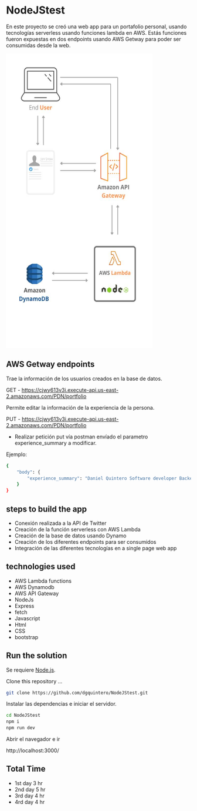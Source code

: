 # NodeJStest

En este proyecto se creó una web app para un portafolio personal, usando tecnologías serverless usando funciones lambda en AWS. Estás funciones fueron expuestas en dos endpoints usando AWS Getway para poder ser consumidas desde la web.

  <a>
    <img src="img/Arq.jpeg" alt="Logo" width="400" height="800">
  </a>

## AWS Getway endpoints

Trae la información de los usuarios creados en la base de datos.

GET - https://cjwy613v3i.execute-api.us-east-2.amazonaws.com/PDN/portfolio

Permite editar la información de la experiencia de la persona.

PUT - https://cjwy613v3i.execute-api.us-east-2.amazonaws.com/PDN/portfolio

- Realizar petición put vía postman envíado el parametro experience_summary a modificar.

Ejemplo:

```sh
{
    "body": {
        "experience_summary": "Daniel Quintero Software developer Backend node js"
    }
}
```


## steps to build the app
- Conexión realizada a la API de Twitter
- Creación de la función serverless con AWS Lambda
- Creación de la base de datos usando Dynamo
- Creación de los diferentes endpoints para ser consumidos
- Integración de las diferentes tecnologías en a single page web app

## technologies used
- AWS Lambda functions
- AWS Dynamodb
- AWS API Gateway
- NodeJs
- Express
- fetch
- Javascript
- Html
- CSS
- bootstrap


## Run the solution

Se requiere [Node.js](https://nodejs.org/).

Clone this repository ...
```sh
git clone https://github.com/dgquintero/NodeJStest.git
```

Instalar las dependencias e iniciar el servidor.

```sh
cd NodeJStest
npm i
npm run dev
```
Abrir el navegador e ir

http://localhost:3000/

## Total Time
- 1st day 3 hr
- 2nd day 5 hr
- 3rd day 4 hr
- 4rd day 4 hr
